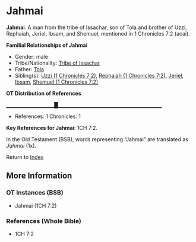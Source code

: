 # Jahmai
**Jahmai**. 
A man from the tribe of Issachar, son of Tola and brother of Uzzi, Rephaiah, Jeriel, Ibsam, and Shemuel, mentioned in 1 Chronicles 7:2 (acai). 




**Familial Relationships of Jahmai**


* Gender: male
* Tribe/Nationality: [Tribe of Issachar](../../../groups/md/acai/Issachar.md)
* Father: [Tola](Tola.md)
* Sibling(s): [Uzzi (1 Chronicles 7:2)](Uzzi.2.md), [Rephaiah (1 Chronicles 7:2)](Rephaiah.4.md), [Jeriel](Jeriel.md), [Ibsam](Ibsam.md), [Shemuel (1 Chronicles 7:2)](Shemuel.2.md)


**OT Distribution of References**

▁▁▁▁▁▁▁▁▁▁▁▁█▁▁▁▁▁▁▁▁▁▁▁▁▁▁▁▁▁▁▁▁▁▁▁▁▁▁
* References: 1 Chronicles: 1



**Key References for Jahmai**: 
1CH 7:2. 


In the Old Testament (BSB), words representing “Jahmai” are translated as 
*Jahmai* (1x). 




Return to [Index](00-Index.md)

## More Information

### OT Instances (BSB)

* Jahmai (1CH 7:2)



### References (Whole Bible)

* 1CH 7:2



